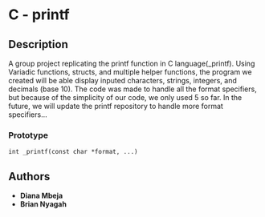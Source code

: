 # C - printf

## Description
A group project replicating the printf function in C language(_printf). Using Variadic functions, structs, and multiple helper functions, the program we created will be able display inputed characters, strings, integers, and decimals (base 10). The code was made to handle all the format specifiers, but because of the simplicity of our code, we only used 5 so far. In the future, we will update the printf repository to handle more format specifiers...

### Prototype
`int _printf(const char *format, ...)`

## Authors
* **Diana Mbeja** 
* **Brian Nyagah** 

